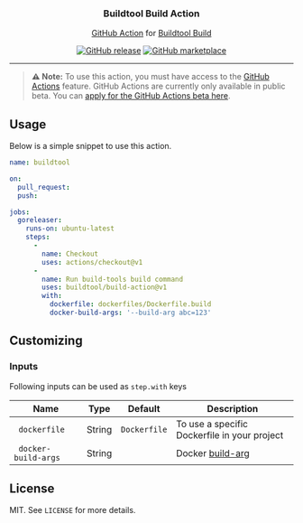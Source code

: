 <p align="center">
  <h3 align="center">Buildtool Build Action</h3>
  <p align="center"><a href="https://github.com/features/actions">GitHub Action</a> for <a href="https://buildtools.io/commands/#build">Buildtool Build</a></p>
  <p align="center">
    <a href="https://github.com/buildtool/build-action/releases/latest"><img alt="GitHub release" src="https://img.shields.io/github/release/buildtool/build-action.svg?logo=github"></a>
    <a href="https://github.com/marketplace/actions/github-action-for-build"><img alt="GitHub marketplace" src="https://img.shields.io/badge/marketplace-build--action-blue?logo=github"></a>
  </p>
</p>

---

> **:warning: Note:** To use this action, you must have access to the [GitHub Actions](https://github.com/features/actions) feature. GitHub Actions are currently only available in public beta. You can [apply for the GitHub Actions beta here](https://github.com/features/actions/signup/).

## Usage

Below is a simple snippet to use this action.

```yaml
name: buildtool

on:
  pull_request:
  push:

jobs:
  goreleaser:
    runs-on: ubuntu-latest
    steps:
      -
        name: Checkout
        uses: actions/checkout@v1
      -
        name: Run build-tools build command
        uses: buildtool/build-action@v1
        with:
          dockerfile: dockerfiles/Dockerfile.build
          docker-build-args: '--build-arg abc=123'
```

## Customizing

### Inputs

Following inputs can be used as `step.with` keys

| Name                      | Type    | Default         | Description                                   |
|---------------------------|---------|-----------------|-----------------------------------------------|
| ` dockerfile`             | String  | `Dockerfile`    | To use a specific Dockerfile in your project  |
| ` docker-build-args`      | String  |                 | Docker [build-arg]                            |


## License

MIT. See `LICENSE` for more details.

[build-arg]: https://docs.docker.com/engine/reference/commandline/#set-build-time-variables---build-arg